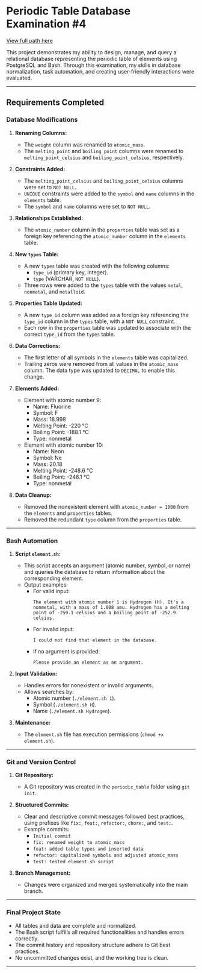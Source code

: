 # Periodic Table Database Examination #4

[View full path here](https://github.com/RCYGM/relational-database-projects)

This project demonstrates my ability to design, manage, and query a relational database representing the periodic table of elements using PostgreSQL and Bash. Through this examination, my skills in database normalization, task automation, and creating user-friendly interactions were evaluated.

---

## **Requirements Completed**

### **Database Modifications**

1. **Renaming Columns:**
   - The `weight` column was renamed to `atomic_mass`.
   - The `melting_point` and `boiling_point` columns were renamed to `melting_point_celsius` and `boiling_point_celsius`, respectively.

2. **Constraints Added:**
   - The `melting_point_celsius` and `boiling_point_celsius` columns were set to `NOT NULL`.
   - `UNIQUE` constraints were added to the `symbol` and `name` columns in the `elements` table.
   - The `symbol` and `name` columns were set to `NOT NULL`.

3. **Relationships Established:**
   - The `atomic_number` column in the `properties` table was set as a foreign key referencing the `atomic_number` column in the `elements` table.

4. **New `types` Table:**
   - A new `types` table was created with the following columns:
     - `type_id` (primary key, integer).
     - `type` (VARCHAR, `NOT NULL`).
   - Three rows were added to the `types` table with the values `metal`, `nonmetal`, and `metalloid`.

5. **Properties Table Updated:**
   - A new `type_id` column was added as a foreign key referencing the `type_id` column in the `types` table, with a `NOT NULL` constraint.
   - Each row in the `properties` table was updated to associate with the correct `type_id` from the `types` table.

6. **Data Corrections:**
   - The first letter of all symbols in the `elements` table was capitalized.
   - Trailing zeros were removed from all values in the `atomic_mass` column. The data type was updated to `DECIMAL` to enable this change.

7. **Elements Added:**
   - Element with atomic number 9:
     - Name: Fluorine
     - Symbol: F
     - Mass: 18.998
     - Melting Point: -220 °C
     - Boiling Point: -188.1 °C
     - Type: nonmetal
   - Element with atomic number 10:
     - Name: Neon
     - Symbol: Ne
     - Mass: 20.18
     - Melting Point: -248.6 °C
     - Boiling Point: -246.1 °C
     - Type: nonmetal

8. **Data Cleanup:**
   - Removed the nonexistent element with `atomic_number = 1000` from the `elements` and `properties` tables.
   - Removed the redundant `type` column from the `properties` table.

---

### **Bash Automation**

1. **Script `element.sh`:**
   - This script accepts an argument (atomic number, symbol, or name) and queries the database to return information about the corresponding element.
   - Output examples:
     - For valid input:
       ```
       The element with atomic number 1 is Hydrogen (H). It's a nonmetal, with a mass of 1.008 amu. Hydrogen has a melting point of -259.1 celsius and a boiling point of -252.9 celsius.
       ```
     - For invalid input:
       ```
       I could not find that element in the database.
       ```
     - If no argument is provided:
       ```
       Please provide an element as an argument.
       ```

2. **Input Validation:**
   - Handles errors for nonexistent or invalid arguments.
   - Allows searches by:
     - Atomic number (`./element.sh 1`).
     - Symbol (`./element.sh H`).
     - Name (`./element.sh Hydrogen`).

3. **Maintenance:**
   - The `element.sh` file has execution permissions (`chmod +x element.sh`).

---

### **Git and Version Control**

1. **Git Repository:**
   - A Git repository was created in the `periodic_table` folder using `git init`.

2. **Structured Commits:**
   - Clear and descriptive commit messages followed best practices, using prefixes like `fix:`, `feat:`, `refactor:`, `chore:`, and `test:`.
   - Example commits:
     - `Initial commit`
     - `fix: renamed weight to atomic_mass`
     - `feat: added table types and inserted data`
     - `refactor: capitalized symbols and adjusted atomic_mass`
     - `test: tested element.sh script`

3. **Branch Management:**
   - Changes were organized and merged systematically into the main branch.

---

### **Final Project State**

- All tables and data are complete and normalized.
- The Bash script fulfills all required functionalities and handles errors correctly.
- The commit history and repository structure adhere to Git best practices.
- No uncommitted changes exist, and the working tree is clean.

---
